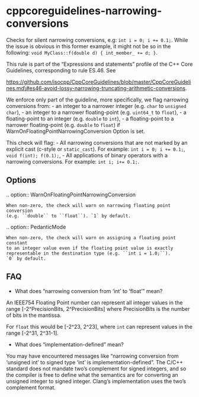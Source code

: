 cppcoreguidelines-narrowing-conversions
=======================================

Checks for silent narrowing conversions, e.g: `int i = 0; i += 0.1;`.
While the issue is obvious in this former example, it might not be so in
the following: `void MyClass::f(double d) { int_member_ += d; }`.

This rule is part of the “Expressions and statements” profile of the C++
Core Guidelines, corresponding to rule ES.46. See

https://github.com/isocpp/CppCoreGuidelines/blob/master/CppCoreGuidelines.md\#es46-avoid-lossy-narrowing-truncating-arithmetic-conversions.

We enforce only part of the guideline, more specifically, we flag
narrowing conversions from: - an integer to a narrower integer
(e.g. `char` to `unsigned char`), - an integer to a narrower
floating-point (e.g. `uint64_t` to `float`), - a floating-point to an
integer (e.g. `double` to `int`), - a floating-point to a narrower
floating-point (e.g. `double` to `float`) if
WarnOnFloatingPointNarrowingConversion Option is set.

This check will flag: - All narrowing conversions that are not marked by
an explicit cast (c-style or `static_cast`). For example:
`int i = 0; i += 0.1;`, `void f(int); f(0.1);`, - All applications of
binary operators with a narrowing conversions. For example:
`int i; i+= 0.1;`.

Options
-------

.. option:: WarnOnFloatingPointNarrowingConversion

    When non-zero, the check will warn on narrowing floating point conversion
    (e.g. ``double`` to ``float``). `1` by default.

.. option:: PedanticMode

    When non-zero, the check will warn on assigning a floating point constant
    to an integer value even if the floating point value is exactly
    representable in the destination type (e.g. ``int i = 1.0;``).
    `0` by default.

FAQ
---

-   What does “narrowing conversion from ‘int’ to ‘float’” mean?

An IEEE754 Floating Point number can represent all integer values in the
range \[-2^PrecisionBits, 2^PrecisionBits\] where PrecisionBits is the
number of bits in the mantissa.

For `float` this would be \[-2^23, 2^23\], where `int` can represent
values in the range \[-2^31, 2^31-1\].

-   What does “implementation-defined” mean?

You may have encountered messages like “narrowing conversion from
‘unsigned int’ to signed type ‘int’ is implementation-defined”. The
C/C++ standard does not mandate two’s complement for signed integers,
and so the compiler is free to define what the semantics are for
converting an unsigned integer to signed integer. Clang’s implementation
uses the two’s complement format.

